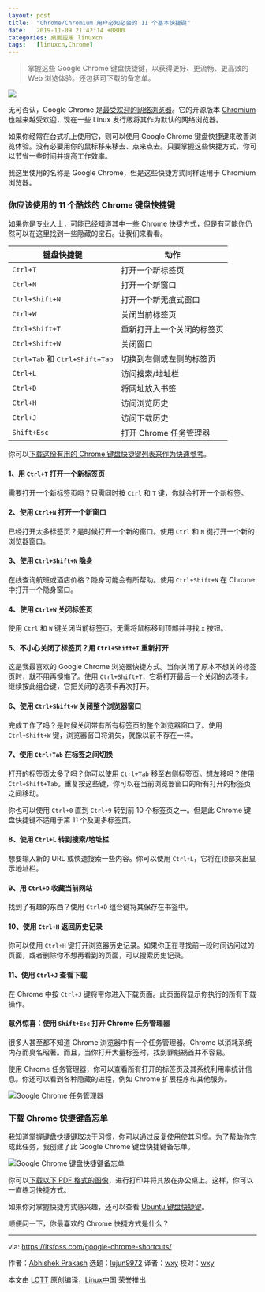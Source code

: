 ```yaml
---
layout: post
title:	"Chrome/Chromium 用户必知必会的 11 个基本快捷键"
date:	2019-11-09 21:42:14 +0800 
categories:	桌面应用 linuxcn 
tags:	[linuxcn,Chrome]
---
```




> 
> 掌握这些 Google Chrome 键盘快捷键，以获得更好、更流畅、更高效的 Web 浏览体验。还包括可下载的备忘单。
> 
> 
> 


![](/Asserts/Images//attachment/album/201911/09/214207wh96q76ejacnn5as.png)


无可否认，Google Chrome 是[最受欢迎的网络浏览器](https://en.wikipedia.org/wiki/Usage_share_of_web_browsers)。它的开源版本 [Chromium](https://www.chromium.org/Home) 也越来越受欢迎，现在一些 Linux 发行版将其作为默认的网络浏览器。


如果你经常在台式机上使用它，则可以使用 Google Chrome 键盘快捷键来改善浏览体验。没有必要用你的鼠标移来移去、点来点去。只要掌握这些快捷方式，你可以节省一些时间并提高工作效率。


我这里使用的名称是 Google Chrome，但是这些快捷方式同样适用于 Chromium 浏览器。


### 你应该使用的 11 个酷炫的 Chrome 键盘快捷键


如果你是专业人士，可能已经知道其中一些 Chrome 快捷方式，但是有可能你仍然可以在这里找到一些隐藏的宝石。让我们来看看。




| **键盘快捷键** | **动作** |
| --- | --- |
| `Ctrl+T` | 打开一个新标签页 |
| `Ctrl+N` | 打开一个新窗口 |
| `Ctrl+Shift+N` | 打开一个新无痕式窗口 |
| `Ctrl+W` | 关闭当前标签页 |
| `Ctrl+Shift+T` | 重新打开上一个关闭的标签页 |
| `Ctrl+Shift+W` | 关闭窗口 |
| `Ctrl+Tab` 和 `Ctrl+Shift+Tab` | 切换到右侧或左侧的标签页 |
| `Ctrl+L` | 访问搜索/地址栏 |
| `Ctrl+D` | 将网址放入书签 |
| `Ctrl+H` | 访问浏览历史 |
| `Ctrl+J` | 访问下载历史 |
| `Shift+Esc` | 打开 Chrome 任务管理器 |


你可以[下载这份有用的 Chrome 键盘快捷键列表来作为快速参考](tmp.3qZNXSy2FC#download-cheatsheet)。


#### 1、用 `Ctrl+T` 打开一个新标签页


需要打开一个新标签页吗？只需同时按 `Ctrl` 和 `T` 键，你就会打开一个新标签。


#### 2、使用 `Ctrl+N` 打开一个新窗口


已经打开太多标签页？是时候打开一个新的窗口。使用 `Ctrl` 和 `N` 键打开一个新的浏览器窗口。


#### 3、使用 `Ctrl+Shift+N` 隐身


在线查询航班或酒店价格？隐身可能会有所帮助。使用 `Ctrl+Shift+N` 在 Chrome 中打开一个隐身窗口。


#### 4、使用 `Ctrl+W` 关闭标签页


使用 `Ctrl` 和 `W` 键关闭当前标签页。无需将鼠标移到顶部并寻找 `x` 按钮。


#### 5、不小心关闭了标签页？用 `Ctrl+Shift+T` 重新打开


这是我最喜欢的 Google Chrome 浏览器快捷方式。当你关闭了原本不想关的标签页时，就不用再懊悔了。使用 `Ctrl+Shift+T`，它将打开最后一个关闭的选项卡。继续按此组合键，它把关闭的选项卡再次打开。


#### 6、使用 `Ctrl+Shift+W` 关闭整个浏览器窗口


完成工作了吗？是时候关闭带有所有标签页的整个浏览器窗口了。使用 `Ctrl+Shift+W` 键，浏览器窗口将消失，就像以前不存在一样。


#### 7、使用 `Ctrl+Tab` 在标签之间切换


打开的标签页太多了吗？你可以使用 `Ctrl+Tab` 移至右侧标签页。想左移吗？使用 `Ctrl+Shift+Tab`。重复按这些键，你可以在当前浏览器窗口的所有打开的标签页之间移动。


你也可以使用 `Ctrl+0` 直到 `Ctrl+9` 转到前 10 个标签页之一。但是此 Chrome 键盘快捷键不适用于第 11 个及更多标签页。


#### 8、使用 `Ctrl+L` 转到搜索/地址栏


想要输入新的 URL 或快速搜索一些内容。你可以使用 `Ctrl+L`，它将在顶部突出显示地址栏。


#### 9、用 `Ctrl+D` 收藏当前网站


找到了有趣的东西？使用 `Ctrl+D` 组合键将其保存在书签中。


#### 10、使用 `Ctrl+H` 返回历史记录


你可以使用 `Ctrl+H` 键打开浏览器历史记录。如果你正在寻找前一段时间访问过的页面，或者删除你不想再看到的页面，可以搜索历史记录。


#### 11、使用 `Ctrl+J` 查看下载


在 Chrome 中按 `Ctrl+J` 键将带你进入下载页面。此页面将显示你执行的所有下载操作。


#### 意外惊喜：使用 `Shift+Esc` 打开 Chrome 任务管理器


很多人甚至都不知道 Chrome 浏览器中有一个任务管理器。Chrome 以消耗系统内存而臭名昭著。而且，当你打开大量标签时，找到罪魁祸首并不容易。


使用 Chrome 任务管理器，你可以查看所有打开的标签页及其系统利用率统计信息。你还可以看到各种隐藏的进程，例如 Chrome 扩展程序和其他服务。


![Google Chrome 任务管理器](/Asserts/Images//attachment/album/201911/09/214220eihkx470ilyb57cz.png)


### 下载 Chrome 快捷键备忘单


我知道掌握键盘快捷键取决于习惯，你可以通过反复使用使其习惯。为了帮助你完成此任务，我创建了此 Google Chrome 键盘快捷键备忘单。


![Google Chrome 键盘快捷键备忘单](/Asserts/Images//attachment/album/201911/09/214225w4t9zhu933n4hnon.png)


你可以[下载以下 PDF 格式的图像](https://drive.google.com/open?id=1lZ4JgRuFbXrnEXoDQqOt7PQH6femIe3t)，进行打印并将其放在办公桌上。这样，你可以一直练习快捷方式。


如果你对掌握快捷方式感兴趣，还可以查看 [Ubuntu 键盘快捷键](https://itsfoss.com/ubuntu-shortcuts/)。


顺便问一下，你最喜欢的 Chrome 快捷方式是什么？




---


via: <https://itsfoss.com/google-chrome-shortcuts/>


作者：[Abhishek Prakash](https://itsfoss.com/author/abhishek/) 选题：[lujun9972](https://github.com/lujun9972) 译者：[wxy](https://github.com/wxy) 校对：[wxy](https://github.com/wxy)


本文由 [LCTT](https://github.com/LCTT/TranslateProject) 原创编译，[Linux中国](https://linux.cn/) 荣誉推出
